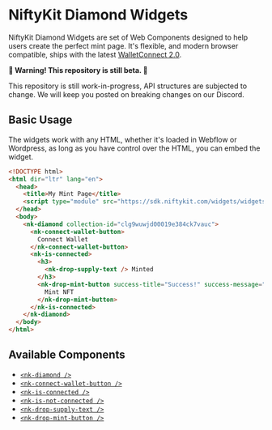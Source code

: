 # NiftyKit Diamond Widgets


NiftyKit Diamond Widgets are set of Web Components designed to help users create the perfect mint page. It's flexible, and modern browser compatible, ships with the latest [WalletConnect 2.0](https://docs.walletconnect.com/2.0).

**🚧 Warning! This repository is still beta. 🚧** 

This repository is still work-in-progress, API structures are subjected to change. We will keep you posted on breaking changes on our Discord.

## Basic Usage

The widgets work with any HTML, whether it's loaded in Webflow or Wordpress, as long as you have control over the HTML, you can embed the widget.

```html
<!DOCTYPE html>
<html dir="ltr" lang="en">
  <head>
    <title>My Mint Page</title>
    <script type="module" src="https://sdk.niftykit.com/widgets/widgets.esm.js"></script>
  </head>
  <body>
    <nk-diamond collection-id="clg9wuwjd00019e384ck7vauc">
      <nk-connect-wallet-button>
        Connect Wallet
      </nk-connect-wallet-button>
      <nk-is-connected>
        <h3>
          <nk-drop-supply-text /> Minted
        </h3>
        <nk-drop-mint-button success-title="Success!" success-message="You did it!">
          Mint NFT
        </nk-drop-mint-button>
      </nk-is-connected>
    </nk-diamond>
  </body>
</html>
```

## Available Components

* [`<nk-diamond />`](./src/components/nk-diamond/readme.md)
* [`<nk-connect-wallet-button />`](./src/components/nk-connect-wallet-button/readme.md)
* [`<nk-is-connected />`](./src/components/nk-is-connected/readme.md)
* [`<nk-is-not-connected />`](./src/components/nk-is-not-connected/readme.md)
* [`<nk-drop-supply-text />`](./src/components/nk-drop-supply-text/readme.md)
* [`<nk-drop-mint-button />`](./src/components/nk-drop-mint-button/readme.md)

